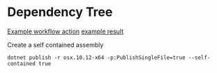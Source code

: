 # Dependency Tree

[Example workflow action](https://github.com/maisiesadler/Endpoints/blob/master/.github/workflows/dependencytree.yml)
[example result](https://github.com/maisiesadler/Endpoints/blob/master/Dependencies.md)

Create a self contained assembly

`dotnet publish -r osx.10.12-x64 -p:PublishSingleFile=true --self-contained true`
